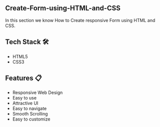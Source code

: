 ## Create-Form-using-HTML-and-CSS
In this section we know How to Create responsive Form using HTML and CSS.

## Tech Stack 🛠️

- HTML5
- CSS3

## Features 📋

- Responsive Web Design
- Easy to use
- Attractive UI
- Easy to navigate
- Smooth Scrolling
- Easy to customize
